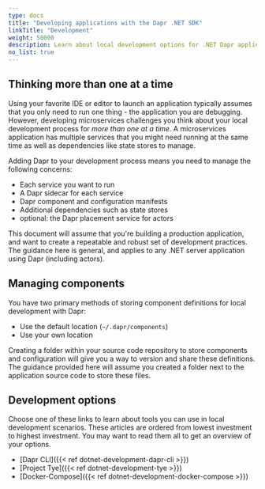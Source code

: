 ```yaml
---
type: docs
title: "Developing applications with the Dapr .NET SDK"
linkTitle: "Development"
weight: 50000
description: Learn about local development options for .NET Dapr applications
no_list: true
---
```


## Thinking more than one at a time

Using your favorite IDE or editor to launch an application typically assumes that you only need to run one thing - the application you are debugging. However, developing microservices challenges you think about your local development process for *more than one at a time*. A microservices application has multiple services that you might need running at the same time as well as dependencies like state stores to manage.

Adding Dapr to your development process means you need to manage the following concerns:

- Each service you want to run
- A Dapr sidecar for each service
- Dapr component and configuration manifests 
- Additional dependencies such as state stores
- optional: the Dapr placement service for actors

This document will assume that you're building a production application, and want to create a repeatable and robust set of development practices. The guidance here is general, and applies to any .NET server application using Dapr (including actors).

## Managing components

You have two primary methods of storing component definitions for local development with Dapr:

- Use the default location (`~/.dapr/components`)
- Use your own location 

Creating a folder within your source code repository to store components and configuration will give you a way to version and share these definitions. The guidance provided here will assume you created a folder next to the application source code to store these files.

## Development options

Choose one of these links to learn about tools you can use in local development scenarios. These articles are ordered from lowest investment to highest investment. You may want to read them all to get an overview of your options.

- [Dapr CLI]({{< ref dotnet-development-dapr-cli >}})
- [Project Tye]({{< ref dotnet-development-tye >}})
- [Docker-Compose]({{< ref dotnet-development-docker-compose >}})
